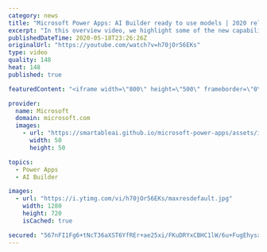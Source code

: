 ```yaml
---
category: news
title: "Microsoft Power Apps: AI Builder ready to use models | 2020 release wave 1 overview"
excerpt: "In this overview video, we highlight some of the new capabilities included in the latest update to Microsoft Power Apps, AI Builder ready to use models.     Here are the capabilities covered:   • Entity extraction helps you by identifying and extracting people, dates, places, locations, etc. from text"
publishedDateTime: 2020-05-18T23:26:26Z
originalUrl: "https://youtube.com/watch?v=h70jOr56EKs"
type: video
quality: 148
heat: 148
published: true

featuredContent: "<iframe width=\"800\" height=\"500\" frameborder=\"0\" src=\"https://www.youtube.com/embed/h70jOr56EKs\" allow=\"accelerometer; autoplay; encrypted-media; gyroscope; picture-in-picture\" allowfullscreen></iframe>"

provider:
  name: Microsoft
  domain: microsoft.com
  images:
    - url: "https://smartableai.github.io/microsoft-power-apps/assets/images/organizations/microsoft.com-50x50.jpg"
      width: 50
      height: 50

topics:
  - Power Apps
  - AI Builder

images:
  - url: "https://i.ytimg.com/vi/h70jOr56EKs/maxresdefault.jpg"
    width: 1280
    height: 720
    isCached: true

secured: "567nFI1Fg6+tNcT36aXST6YfREr+ae25xi/FKuDRYxCBHC1lW/6u+FugEhysxT5z5Hoy21iOa21Un3AFGJviqKkVQGVZHIcuS5IWZUuRQGzn/O5M+nUUdGhq7g07Axr7Wszcw7A6c5O1MOgXD2ghvgfeDR+Tr9f76PTddzD7CsCEb2AiCuodoKuBo+9lc3ektEYCAOJbtHfbcQuofFPkreOeEAreNEJViU8xaepAWXoeaC15o54e8UYZJEwQyXuMW47HmZwbS5UKLBJ+wUzrZGD/ms5EdLkc2Isc3Xrv8SerK5+4yeUUZUDxpIOy3OYAPy+YghpzaGE6KAOlfZ7FwSM7KWqCP1uuK74XP8QGio26l//pYcJAytqk8k2SzLJH9Bm4dqYS0byFiVUIhezK1E4PKWbDFSU63y1DeEwRfqgSuqqHDU34wxkw9oJcGsMe;b2b2OaIde+oqLew6bvbM4g=="
---
```


